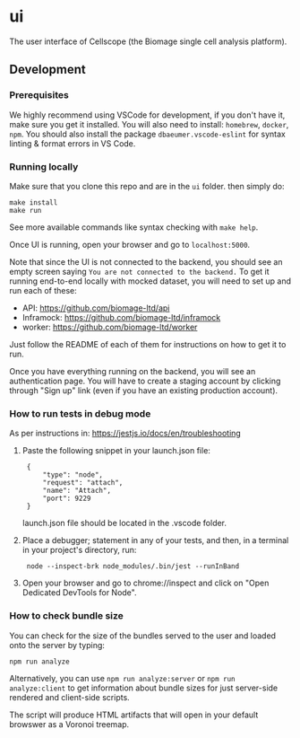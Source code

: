 ui
==

The user interface of Cellscope (the Biomage single cell analysis platform).

Development
-----------

### Prerequisites

We highly recommend using VSCode for development, if you don't have it, make sure you get it installed. You will also need to install:
`homebrew`, `docker`, `npm`. You should also install the package `dbaeumer.vscode-eslint` for syntax linting & format errors in VS Code.

### Running locally

Make sure that you clone this repo and are in the `ui` folder. then simply do:

    make install
    make run

See more available commands like syntax checking with `make help`.

Once UI is running, open your browser and go to `localhost:5000`.

Note that since the UI is not connected to the backend, you should see an empty screen saying `You are not connected to the backend.`
To get it running end-to-end locally with mocked dataset, you will need to set up and run each of these:

- API: https://github.com/biomage-ltd/api
- Inframock: https://github.com/biomage-ltd/inframock
- worker: https://github.com/biomage-ltd/worker

Just follow the README of each of them for instructions on how to get it to run.

Once you have everything running on the backend, you will see an authentication page. You will have to create a staging account by clicking through "Sign up" link (even if you have an existing production account).

### How to run tests in debug mode

As per instructions in: https://jestjs.io/docs/en/troubleshooting

1. Paste the following snippet in your launch.json file:

        {
            "type": "node",
            "request": "attach",
            "name": "Attach",
            "port": 9229
        }

    launch.json file should be located in the .vscode folder.

2. Place a debugger; statement in any of your tests, and then, in a terminal in your project's directory, run:

        node --inspect-brk node_modules/.bin/jest --runInBand

3. Open your browser and go to chrome://inspect and click on "Open Dedicated DevTools for Node".

### How to check bundle size

You can check for the size of the bundles served to the user and loaded onto the server by typing:

    npm run analyze

Alternatively, you can use `npm run analyze:server` or `npm run analyze:client` to get information about
bundle sizes for just server-side rendered and client-side scripts.

The script will produce HTML artifacts that will open in your default browswer as a Voronoi treemap.